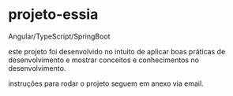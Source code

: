 # projeto-essia
Angular/TypeScript/SpringBoot

este projeto foi desenvolvido no intuito de aplicar boas práticas de desenvolvimento e mostrar conceitos e conhecimentos no desenvolvimento.

instruções para rodar o projeto seguem em anexo via email.
